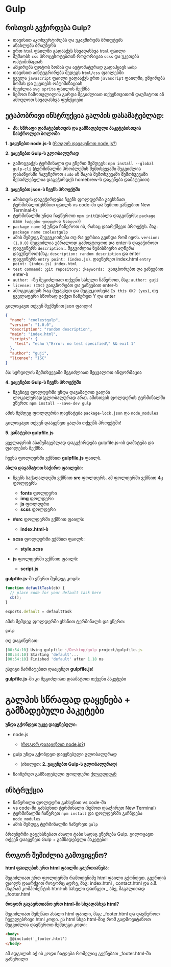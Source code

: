 # Gulp

## რისთვის გვჭირდება Gulp?
- თავისით აკონვერტირებს და უკავშირებს შრიფტებს
- ანახლებს ბრაუზერს
- ერთ `html` ფაილში გადააქვს სხვადასხვა `html` ფაილი
- მუშაობს `css` პროცესოტებთან როგორიცაა `scss` და უკეთებს ოპტიმიზაციას
- ამცირებს ფოტოს ზომას და ავტომატურად გადაჰყავს `webp`
- თავისით აინტეგრირებს შედეგს `html/css` ფაილებში
- ყველა `javascript` ფაილი გადააქვს ერთ `javascript` ფაილში, უმცირებს ზომას და უკეთებს ოპტიმიზაციას
- შეუძლია `svg sprite` ფაილის შექმნა
- ზემოთ ჩამოთვლილის გარდა შეგიძლიათ თქვენთვითონ დაუმატოთ ან ამოუღოთ სხვადასხვა ფუნქციები

## ეტაპობრივი ინსტრუქცია გალპის დასამატებლად:
- **პს: სწრაფი დამატებისთვის და გამზადებული პაკეტებისთვის ჩასქროლეთ ბოლოში**

**1. ვაყენებთ node.js-ს** ([როგორ დავაყენოთ node.js?](coming.soon))

**2. ვაყენებთ Gulp-ს გლობალურად**
- გამოგვაქვს ტერმინალი და ვწერთ შემდეგს: `npm install --global gulp-cli` (ტერმინალში პრობლემის შემთხვევაში შეგვიძლია დასაწყისში ჩავუწეროთ `sudo` ან მაკის შემთხვევაში შემთხვევაში შესაძლებელია დაგვჭირდეს homebrew-ს დაყენება დამატებით)

**3. ვაყენებთ json-ს ჩვენს პროექტში**
- ამისთვის დაგვჭირდება ჩვენს ფოლდერში გავხსნათ ტერმინალი(ვხსნით ფაილს vs code-ში და ზემოთ ვაწვებით New Terminal-ს)
- ტერმინალში უნდა ჩავწეროთ `npm init`(დაბლა დაგვიწერს: `package name (თქვენი ფოლდერის სახელი)`)
- `package name` აქ უნდა ჩაწეროთ ის, რასაც დაარქმევთ პროექტს. მაგ: `package name coolestgulp`
- ამის შემდეგ შეგვეკითხება თუ რა ვერსია გვინდა რომ იყოს. `version: (1.0.0)` შეგვიძლია უბრალოდ გამოვტოვოთ და enter-ს დავაჭიროთ
- დაგვიწერს `description:`. შეგვიძლია ნებისმიერი აღწერა დავუწეროთ(მაგ: `description: random description` და enter
- დაგვიწერს `entry point: (index.js)`. დაუწერეთ index.html `entry point: (index.js) index.html`
- `test command: `;`git repository: `;`keywords: ` ვაიგნორებთ და ვაწვებით enter-ს
- `author: `-ზე შეგიძლიათ თქვენი სახელი ჩაწეროთ, მაგ: `author: guji`
- `license: (ISC)` ვაიგნორებთ და ვაწვებით enter-ს
- ამოგვიგდებს რაც შევავსეთ და შეგვეკითხება `Is this OK? (yes)`, თუ ყველაფერი სწორად გაქვთ ჩაწერეთ Y და enter

გილოცავთ თქვენ შექმენით json ფაილი!

```json
{
  "name": "coolestgulp",
  "version": "1.0.0",
  "description": "random description",
  "main": "index.html",
  "scripts": {
    "test": "echo \"Error: no test specified\" && exit 1"
  },
  "author": "guji",
  "license": "ISC"
}
```

პს: სურვილის შემთხვევაში შეგიძლიათ შეცვალოთ ინფორმაცია

**4. ვაყენებთ Gulp-ს ჩვენს პროექტში**

- ჩვენივე ფოლდერში უნდა დავამატოთ გალპი ლოკალურად(გლობალურად არა). ამისთვის ფოლდერის ტერმინალში ვწერთ: `npm install --save-dev gulp`

ამის შემდეგ ფოლდერში დაემატება `package-lock.json` და `node_modules`

გილოცავთ თქვენ დააყენეთ გალპი თქვენს პროექტში!

**5. ვამატებთ gulpfile.js**

ყველაფრის ასამუშავებლად დაგვჭირდება gulpfile.js-ის დამატება და ფაილების შექმნა. 

ჩვენს ფოლდერში ვქმნით **gulpfile.js** ფაილს.

**ახლა დავამატოთ საჭირო ფაილები:**
- ჩვენს საქაღალდეში ვქმნით **src** ფოლდერს. ამ ფოლდერში ვქმნით 4ც ფოლდერს
  - **fonts** ფოლდერი
  - **img** ფოლდერი
  - **js** ფოლდერი
  - **scss** ფოლდერი

- **#src** ფოლდერში ვქმნით ფაილს: 
  - **index.html-ს**
- **scss** ფოლდერში ვქმნით ფაილს: 
  - **style.scss**
- **js** ფოლდერში ვქმნით ფაილს:
  -  **script.js**
  
**gulpfile.js**-ში ვწერთ შემდეგ კოდს:
```js
function defaultTask(cb) {
  // place code for your default task here
  cb();
}

exports.default = defaultTask
```
ამის შემდეგ ფოლდერში ვხსნით ტერმინალს და ვწერთ: 

```js
gulp
```
თუ დაგიწერათ:
```js
[00:54:10] Using gulpfile ~/Desktop/gulp project/gulpfile.js
[00:54:10] Starting 'default'...
[00:54:10] Finished 'default' after 1.18 ms
```
ესეიგი წარმატებით დააყენეთ **gulpfile.js**!

**gulpfile.js**-ში კი შეგიძლიათ დაამატოთ თქვენი პაკეტები

# გალპის სწრაფად დაყენება + გამზადებული პაკეტები

**უნდა გქონდეთ უკვე დაყენებული:**
- node.js
  - ([როგორ დავაყენოთ node.js?](coming.soon))
- gulp უნდა გქონდეთ დაყენებული გლობალურად 
  - (იხილეთ: **2. ვაყენებთ Gulp-ს გლობალურად**)

- ჩაიწერეთ გამზადებული ფოლდერი [ქლაუდიდან](https://mega.nz/folder/EVhT0Aqa#WUDuXxwJCwRxR1k5Ct42Ow)

## ინსტრუქცია

- ჩაწერილი ფოლდერი გახსენით vs code-ში
- vs code-ში გახსენით ტერმინალი (ზემოთ დააჭირეთ New Terminal)
- ტერმინალში ჩაწერეთ `npm install` და ფოლდერში გაჩნდება `node_modules`
- ამის შემდეგ ტერმინალში ჩაწერეთ `gulp`

ბრაუზერში გაგეხსნებათ ახალი ტაბი სადაც ეწერება Gulp. გილოცავთ თქვენ დააყენეთ Gulp + გამზადებული პაკეტები!

## როგორ შემიძლია გამოვიყენო?

**html ფაილების ერთ html ფაილში გაერთიანება:**

შეგიძლიათ ერთ ფოლდერში რამოდენიმე html ფაილი გქონდეთ. გვერდის ფაილს დაარქვით როგორც ადრე, მაგ: index.html , contact.html და ა.შ. მაგრამ კომპონენტის html-ის სახელი დაიწყეთ _ ასე, მაგალითად _footer.html

**როგორ გავაერთიანო ერთ html-ში სხვადასხვა html?** 

შეგიძლიათ შემქნათ ახალი html ფაილი, მაგ: _footer.html და დავწეროთ ჩვეულებრივი html კოდი. ეს html სხვა html-შიც რომ გადმოვიტანოთ შეგვიძლია დავწეროთ შემდეგი კოდი:

```html
<body>
  @@include('_footer.html')
</body>
```

ამ ადგილას აქ ის კოდი ჩაჯდება რომელიც გექნებათ _footer.html-ში გაწერილი
